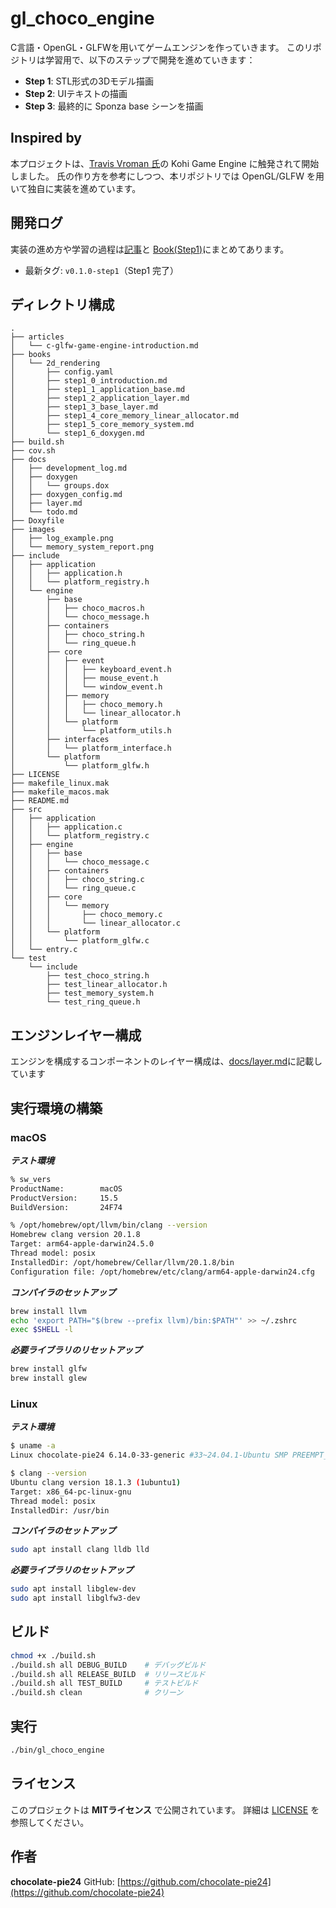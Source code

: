 # gl_choco_engine

C言語・OpenGL・GLFWを用いてゲームエンジンを作っていきます。
このリポジトリは学習用で、以下のステップで開発を進めていきます：

- **Step 1**: STL形式の3Dモデル描画
- **Step 2**: UIテキストの描画
- **Step 3**: 最終的に Sponza base シーンを描画

## Inspired by

本プロジェクトは、[Travis Vroman 氏](https://kohiengine.com/)の
Kohi Game Engine に触発されて開始しました。
氏の作り方を参考にしつつ、本リポジトリでは OpenGL/GLFW を用いて独自に実装を進めています。

## 開発ログ

実装の進め方や学習の過程は[記事](https://zenn.dev/chocolate_pie24/articles/c-glfw-game-engine-introduction)と
[Book(Step1)](https://zenn.dev/chocolate_pie24/books/2d_rendering)にまとめてあります。

- 最新タグ: `v0.1.0-step1`（Step1 完了）

## ディレクトリ構成

```console
.
├── articles
│   └── c-glfw-game-engine-introduction.md
├── books
│   └── 2d_rendering
│       ├── config.yaml
│       ├── step1_0_introduction.md
│       ├── step1_1_application_base.md
│       ├── step1_2_application_layer.md
│       ├── step1_3_base_layer.md
│       ├── step1_4_core_memory_linear_allocator.md
│       ├── step1_5_core_memory_system.md
│       └── step1_6_doxygen.md
├── build.sh
├── cov.sh
├── docs
│   ├── development_log.md
│   ├── doxygen
│   │   └── groups.dox
│   ├── doxygen_config.md
│   ├── layer.md
│   └── todo.md
├── Doxyfile
├── images
│   ├── log_example.png
│   └── memory_system_report.png
├── include
│   ├── application
│   │   ├── application.h
│   │   └── platform_registry.h
│   └── engine
│       ├── base
│       │   ├── choco_macros.h
│       │   └── choco_message.h
│       ├── containers
│       │   ├── choco_string.h
│       │   └── ring_queue.h
│       ├── core
│       │   ├── event
│       │   │   ├── keyboard_event.h
│       │   │   ├── mouse_event.h
│       │   │   └── window_event.h
│       │   ├── memory
│       │   │   ├── choco_memory.h
│       │   │   └── linear_allocator.h
│       │   └── platform
│       │       └── platform_utils.h
│       ├── interfaces
│       │   └── platform_interface.h
│       └── platform
│           └── platform_glfw.h
├── LICENSE
├── makefile_linux.mak
├── makefile_macos.mak
├── README.md
├── src
│   ├── application
│   │   ├── application.c
│   │   └── platform_registry.c
│   ├── engine
│   │   ├── base
│   │   │   └── choco_message.c
│   │   ├── containers
│   │   │   ├── choco_string.c
│   │   │   └── ring_queue.c
│   │   ├── core
│   │   │   └── memory
│   │   │       ├── choco_memory.c
│   │   │       └── linear_allocator.c
│   │   └── platform
│   │       └── platform_glfw.c
│   └── entry.c
└── test
    └── include
        ├── test_choco_string.h
        ├── test_linear_allocator.h
        ├── test_memory_system.h
        └── test_ring_queue.h
```

## エンジンレイヤー構成

エンジンを構成するコンポーネントのレイヤー構成は、[docs/layer.md](docs/layer.md)に記載しています

## 実行環境の構築

### macOS

***テスト環境***

```bash
% sw_vers
ProductName:		macOS
ProductVersion:		15.5
BuildVersion:		24F74

% /opt/homebrew/opt/llvm/bin/clang --version
Homebrew clang version 20.1.8
Target: arm64-apple-darwin24.5.0
Thread model: posix
InstalledDir: /opt/homebrew/Cellar/llvm/20.1.8/bin
Configuration file: /opt/homebrew/etc/clang/arm64-apple-darwin24.cfg
```

***コンパイラのセットアップ***

```bash
brew install llvm
echo 'export PATH="$(brew --prefix llvm)/bin:$PATH"' >> ~/.zshrc
exec $SHELL -l
```

***必要ライブラリのリセットアップ***

```bash
brew install glfw
brew install glew
```

### Linux

***テスト環境***

```bash
$ uname -a
Linux chocolate-pie24 6.14.0-33-generic #33~24.04.1-Ubuntu SMP PREEMPT_DYNAMIC Fri Sep 19 17:02:30 UTC 2 x86_64 x86_64 x86_64 GNU/Linux

$ clang --version
Ubuntu clang version 18.1.3 (1ubuntu1)
Target: x86_64-pc-linux-gnu
Thread model: posix
InstalledDir: /usr/bin
```

***コンパイラのセットアップ***

```bash
sudo apt install clang lldb lld
```

***必要ライブラリのセットアップ***

```bash
sudo apt install libglew-dev
sudo apt install libglfw3-dev
```

## ビルド

```bash
chmod +x ./build.sh
./build.sh all DEBUG_BUILD    # デバッグビルド
./build.sh all RELEASE_BUILD  # リリースビルド
./build.sh all TEST_BUILD     # テストビルド
./build.sh clean              # クリーン
```

## 実行

```bash
./bin/gl_choco_engine
```

## ライセンス

このプロジェクトは **MITライセンス** で公開されています。
詳細は [LICENSE](LICENSE) を参照してください。

## 作者

**chocolate-pie24**
GitHub: [https://github.com/chocolate-pie24](https://github.com/chocolate-pie24)
